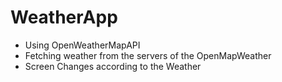 # WeatherApp
- Using OpenWeatherMapAPI
- Fetching weather from the servers of the OpenMapWeather
- Screen Changes according to the Weather 
